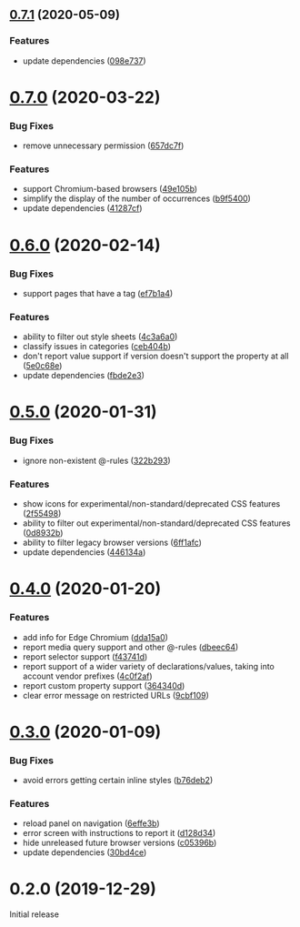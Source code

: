 ## [0.7.1](https://github.com/acalvo/css-compat/compare/v0.7.0...v0.7.1) (2020-05-09)


### Features

* update dependencies ([098e737](https://github.com/acalvo/css-compat/commit/098e73766bbf908038f597790f3b7bfcbffc8e1a))



# [0.7.0](https://github.com/acalvo/css-compat/compare/v0.6.0...v0.7.0) (2020-03-22)


### Bug Fixes

* remove unnecessary permission ([657dc7f](https://github.com/acalvo/css-compat/commit/657dc7f26f593c55fb2829aae228e01b23dbdd99))


### Features

* support Chromium-based browsers ([49e105b](https://github.com/acalvo/css-compat/commit/49e105bfd9753f9e7674f81de8adc5cecbb91fa5))
* simplify the display of the number of occurrences ([b9f5400](https://github.com/acalvo/css-compat/commit/b9f54002962772859f8063c8812c8f2a8e9557b5))
* update dependencies ([41287cf](https://github.com/acalvo/css-compat/commit/41287cf62f8116c662c7106bc1d9a78838f1a1d3))



# [0.6.0](https://github.com/acalvo/css-compat/compare/v0.5.0...v0.6.0) (2020-02-14)


### Bug Fixes

* support pages that have a <base> tag ([ef7b1a4](https://github.com/acalvo/css-compat/commit/ef7b1a41fdbeeae6923967acb4070ad9d3d2ed17))


### Features

* ability to filter out style sheets ([4c3a6a0](https://github.com/acalvo/css-compat/commit/4c3a6a07d3a2b910b4e86e9bf522069942bbbd32))
* classify issues in categories ([ceb404b](https://github.com/acalvo/css-compat/commit/ceb404b32b1a4f325a651cef73f897fc137491ab))
* don't report value support if version doesn't support the property at all ([5e0c68e](https://github.com/acalvo/css-compat/commit/5e0c68ecb6348cb15314091e4cb3bd5005611a93))
* update dependencies ([fbde2e3](https://github.com/acalvo/css-compat/commit/fbde2e33ad14fbcad8b51509383964cda8ad229f))



# [0.5.0](https://github.com/acalvo/css-compat/compare/v0.4.0...v0.5.0) (2020-01-31)


### Bug Fixes

* ignore non-existent @-rules ([322b293](https://github.com/acalvo/css-compat/commit/322b2937f8ad8d1e696392c5272ed5d1e265e512))


### Features

* show icons for experimental/non-standard/deprecated CSS features ([2f55498](https://github.com/acalvo/css-compat/commit/2f5549806406e95bd0a6c53548788f9dd01f499a))
* ability to filter out experimental/non-standard/deprecated CSS features ([0d8932b](https://github.com/acalvo/css-compat/commit/0d8932becdb23241bab07e684c9eaeb3181c7e1a))
* ability to filter legacy browser versions ([6ff1afc](https://github.com/acalvo/css-compat/commit/6ff1afcee858d4de4cfcf4bb95951daaf9fd6c6e))
* update dependencies ([446134a](https://github.com/acalvo/css-compat/commit/446134a38f3322db99c78c792fe8892f92992402))



# [0.4.0](https://github.com/acalvo/css-compat/compare/v0.3.0...v0.4.0) (2020-01-20)


### Features

* add info for Edge Chromium ([dda15a0](https://github.com/acalvo/css-compat/commit/dda15a0aad6f2e3077751a00adaae46f3e71f8f7))
* report media query support and other @-rules ([dbeec64](https://github.com/acalvo/css-compat/commit/dbeec64eaf7a29661887049e9fab2c07ea13eedb))
* report selector support ([f43741d](https://github.com/acalvo/css-compat/commit/f43741d03c13adb4b5334d155bff526cc94f7c9f))
* report support of a wider variety of declarations/values, taking into account vendor prefixes ([4c0f2af](https://github.com/acalvo/css-compat/commit/4c0f2af69d8fe47b3a378ab117828d77ea84a1b6))
* report custom property support ([364340d](https://github.com/acalvo/css-compat/commit/364340dbe6ca36f300227c49cfd35aebb016be0d))
* clear error message on restricted URLs ([9cbf109](https://github.com/acalvo/css-compat/commit/9cbf109b86c1447c571348fd131fda64a29b988a))



# [0.3.0](https://github.com/acalvo/css-compat/compare/v0.2.0...v0.3.0) (2020-01-09)


### Bug Fixes

* avoid errors getting certain inline styles ([b76deb2](https://github.com/acalvo/css-compat/commit/b76deb25bb248ab89de18dab514af5905e71fda0))


### Features

* reload panel on navigation ([6effe3b](https://github.com/acalvo/css-compat/commit/6effe3bc0af4aa6858c8131e60b8fe33b9513ca7))
* error screen with instructions to report it ([d128d34](https://github.com/acalvo/css-compat/commit/d128d34acfced7fc9b9e5d06adf56e80eb740b9d))
* hide unreleased future browser versions ([c05396b](https://github.com/acalvo/css-compat/commit/c05396bc29bdf340642567e25267e461f78ffd6c))
* update dependencies ([30bd4ce](https://github.com/acalvo/css-compat/commit/30bd4ce1ca8581dc535d9caf687017e1f4692ce0))



# 0.2.0 (2019-12-29)

Initial release
